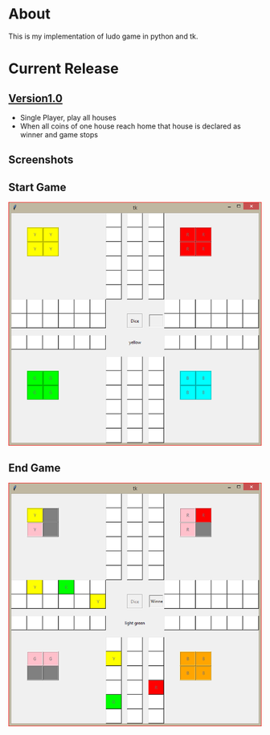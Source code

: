 About
==
This is my implementation of ludo game in python and tk.

Current Release
==
[Version1.0](https://github.com/Perfect9825/Ludo/releases/tag/v1.0)
--
- Single Player, play all houses
- When all coins of one house reach home that house is declared as winner and game stops

Screenshots
---
Start Game
----
![](img/Start.PNG)

End Game
----
![](img/End.PNG)